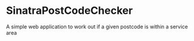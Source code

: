 # SinatraPostCodeChecker
A simple web application to work out if a given postcode is within a service area
